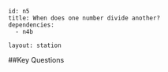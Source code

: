 ````
id: n5
title: When does one number divide another?
dependencies:
  - n4b

layout: station
````
##Key Questions